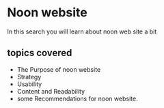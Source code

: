 # Noon website

In this search you will learn about noon web site a bit 

## topics covered


- The Purpose of noon website
- Strategy 
- Usability
- Content and Readability
- some Recommendations for noon website.

